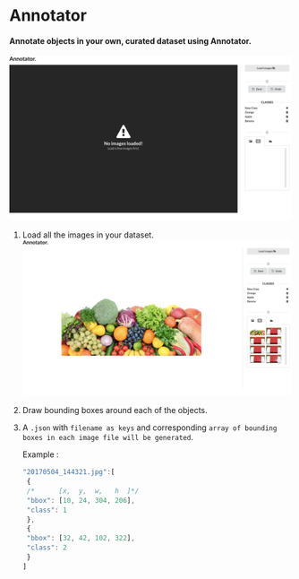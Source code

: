 # Annotator
#### Annotate objects in your own, curated dataset using Annotator.
![alt text](https://raw.githubusercontent.com/KaunilD/annotator/master/public/assets/0.png)
1. Load all the images in your dataset.
![alt text](https://raw.githubusercontent.com/KaunilD/annotator/master/public/assets/1.png)
2. Draw bounding boxes around each of the objects.
3. A `.json` with `filename as keys` and corresponding `array of bounding boxes in each image file will be generated`.

   Example :
   ```javascript
   "20170504_144321.jpg":[
    {
    /*      [x,  y,  w,   h  ]*/
    "bbox": [10, 24, 304, 206],
    "class": 1
    },
    {
    "bbox": [32, 42, 102, 322],
    "class": 2
    }
   ]
   ```
